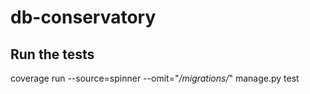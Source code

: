 db-conservatory
===============

Run the tests
-------------
coverage run --source=spinner --omit="*/migrations/*" manage.py test
